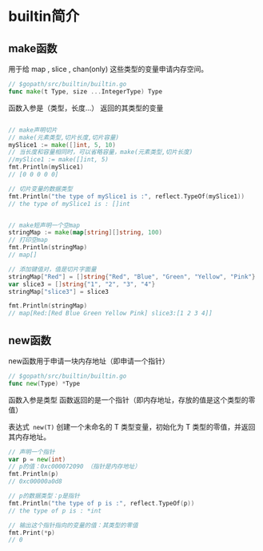 # builtin简介


## make函数

用于给 map , slice , chan(only)  这些类型的变量申请内存空间。
```go
// $gopath/src/builtin/builtin.go
func make(t Type, size ...IntegerType) Type
```
函数入参是（类型，长度...）
返回的其类型的变量

```go

// make声明切片
// make(元素类型,切片长度,切片容量)
mySlice1 := make([]int, 5, 10)
// 当长度和容量相同时，可以省略容量，make(元素类型,切片长度)
//mySlice1 := make([]int, 5)
fmt.Println(mySlice1)
// [0 0 0 0 0]

// 切片变量的数据类型
fmt.Println("the type of mySlice1 is :", reflect.TypeOf(mySlice1))
// the type of mySlice1 is : []int


// make短声明一个空map
stringMap := make(map[string][]string, 100)
// 打印空map
fmt.Println(stringMap)
// map[]

// 添加键值对，值是切片字面量
stringMap["Red"] = []string{"Red", "Blue", "Green", "Yellow", "Pink"}
var slice3 = []string{"1", "2", "3", "4"}
stringMap["slice3"] = slice3

fmt.Println(stringMap)
// map[Red:[Red Blue Green Yellow Pink] slice3:[1 2 3 4]]

```


 








## new函数
new函数用于申请一块内存地址（即申请一个指针）
```go
// $gopath/src/builtin/builtin.go
func new(Type) *Type
```
函数入参是类型
函数返回的是一个指针（即内存地址，存放的值是这个类型的零值）

表达式` new(T)` 创建一个未命名的 T 类型变量，初始化为 T 类型的零值，并返回其内存地址。
```go
// 声明一个指针
var p = new(int)
// p的值：0xc000072090 （指针是内存地址）
fmt.Println(p)
// 0xc00000a0d8

// p的数据类型：p是指针
fmt.Println("the type of p is :", reflect.TypeOf(p))
// the type of p is : *int

// 输出这个指针指向的变量的值：其类型的零值
fmt.Print(*p)
// 0
```